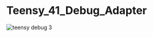 # Teensy_41_Debug_Adapter

![teensy debug 3](https://github.com/SpenceV1/Teensy_41_Debug_Adapter/assets/4064527/9c0fc841-b815-45c6-946d-02cba4b02c3c)
